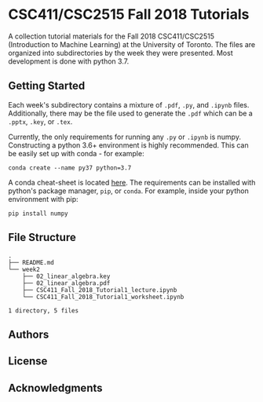 # CSC411/CSC2515 Fall 2018 Tutorials
A collection tutorial materials for the Fall 2018 CSC411/CSC2515 (Introduction to Machine Learning) at the University of Toronto.
The files are organized into subdirectories by the week they were presented.
Most development is done with python 3.7.

## Getting Started

Each week's subdirectory contains a mixture of `.pdf`, `.py`, and `.ipynb` files. 
Additionally, there may be the file used to generate the `.pdf` which can be a `.pptx`, `.key`, or `.tex`.

Currently, the only requirements for running any `.py` or `.ipynb` is numpy.
Constructing a python 3.6+ environment is highly recommended.
This can be easily set up with conda - for example:
```
conda create --name py37 python=3.7
```
A conda cheat-sheet is located [here](https://conda.io/docs/_downloads/conda-cheatsheet.pdf).
The requirements can be installed with python's package manager, `pip`, or `conda`.
For example, inside your python environment with pip:
```
pip install numpy
```


## File Structure
```
.
├── README.md
└── week2
    ├── 02_linear_algebra.key
    ├── 02_linear_algebra.pdf
    ├── CSC411_Fall_2018_Tutorial1_lecture.ipynb
    └── CSC411_Fall_2018_Tutorial1_worksheet.ipynb

1 directory, 5 files
```
## Authors

## License

## Acknowledgments
